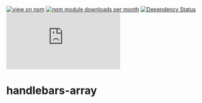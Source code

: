 [![view on npm](http://img.shields.io/npm/v/handlebars-array.svg)](https://www.npmjs.org/package/handlebars-array)
[![npm module downloads per month](http://img.shields.io/npm/dm/handlebars-array.svg)](https://www.npmjs.org/package/handlebars-array)
[![Dependency Status](https://david-dm.org/75lb/handlebars-array.svg)](https://david-dm.org/75lb/handlebars-array)
![Analytics](https://ga-beacon.appspot.com/UA-27725889-31/handlebars-array/README.md?pixel)

handlebars-array
================
